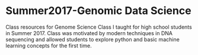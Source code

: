 # Summer2017-Genomic Data Science
Class resources for Genome Science Class I taught for high school students in Summer 2017. Class was motivated by modern techniques in DNA sequencing and allowed students to explore python and basic machine learning concepts for the first time. 

